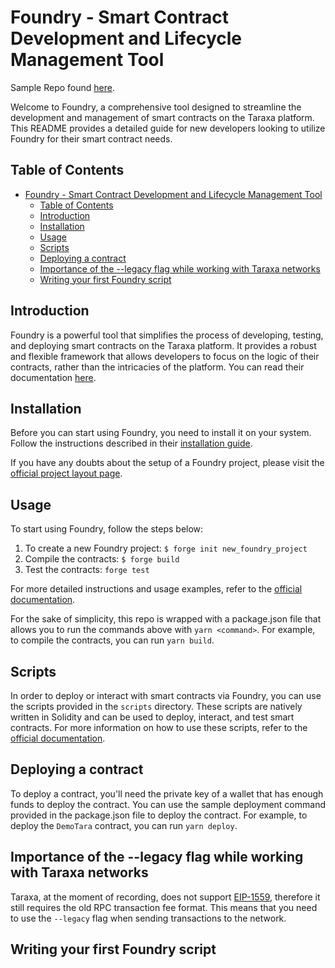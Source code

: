 # Foundry - Smart Contract Development and Lifecycle Management Tool

Sample Repo found [here](https://github.com/Taraxa-project/foundry-example/tree/main).

Welcome to Foundry, a comprehensive tool designed to streamline the development and management of smart contracts on the Taraxa platform. This README provides a detailed guide for new developers looking to utilize Foundry for their smart contract needs.

## Table of Contents

- [Foundry - Smart Contract Development and Lifecycle Management Tool](#foundry---smart-contract-development-and-lifecycle-management-tool)
  - [Table of Contents](#table-of-contents)
  - [Introduction](#introduction)
  - [Installation](#installation)
  - [Usage](#usage)
  - [Scripts](#scripts)
  - [Deploying a contract](#deploying-a-contract)
  - [Importance of the --legacy flag while working with Taraxa networks](#importance-of-the---legacy-flag-while-working-with-taraxa-networks)
  - [Writing your first Foundry script](#writing-your-first-foundry-script)

## Introduction

Foundry is a powerful tool that simplifies the process of developing, testing, and deploying smart contracts on the Taraxa platform. It provides a robust and flexible framework that allows developers to focus on the logic of their contracts, rather than the intricacies of the platform. You can read their documentation [here](https://book.getfoundry.sh/).

## Installation

Before you can start using Foundry, you need to install it on your system. Follow the instructions described in their [installation guide](https://book.getfoundry.sh/installation).

If you have any doubts about the setup of a Foundry project, please visit the [official project layout page](https://book.getfoundry.sh/projects/project-layout).

## Usage

To start using Foundry, follow the steps below:

1. To create a new Foundry project: `$ forge init new_foundry_project`
2. Compile the contracts: `$ forge build`
3. Test the contracts: `forge test`

For more detailed instructions and usage examples, refer to the [official documentation](https://taraxa.io/docs/foundry).

For the sake of simplicity, this repo is wrapped with a package.json file that allows you to run the commands above with `yarn <command>`. For example, to compile the contracts, you can run `yarn build`.

## Scripts

In order to deploy or interact with smart contracts via Foundry, you can use the scripts provided in the `scripts` directory. These scripts are natively written in Solidity and can be used to deploy, interact, and test smart contracts. For more information on how to use these scripts, refer to the [official documentation](https://book.getfoundry.sh/tutorials/solidity-scripting).

## Deploying a contract

To deploy a contract, you'll need the private key of a wallet that has enough funds to deploy the contract. You can use the sample deployment command provided in the package.json file to deploy the contract. For example, to deploy the `DemoTara` contract, you can run `yarn deploy`.

## Importance of the --legacy flag while working with Taraxa networks

Taraxa, at the moment of recording, does not support [EIP-1559](https://eips.ethereum.org/EIPS/eip-1559), therefore it still requires the old RPC transaction fee format. This means that you need to use the `--legacy` flag when sending transactions to the network.

## Writing your first Foundry script
